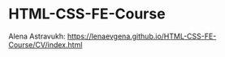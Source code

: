 # HTML-CSS-FE-Course

Alena Astravukh: https://lenaevgena.github.io/HTML-CSS-FE-Course/CV/index.html
